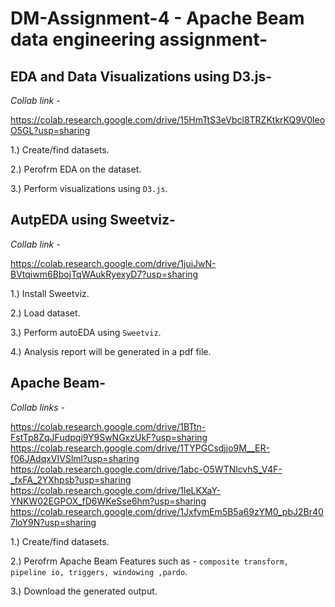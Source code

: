 # DM-Assignment-4 - Apache Beam data engineering assignment-

## EDA and Data Visualizations using D3.js-

*Collab link -*

https://colab.research.google.com/drive/15HmTtS3eVbcl8TRZKtkrKQ9V0leoO5GL?usp=sharing

1.) Create/find datasets.

2.) Perofrm EDA on the dataset.

3.) Perform visualizations using `D3.js`.



## AutpEDA using Sweetviz-

*Collab link -*

https://colab.research.google.com/drive/1juiJwN-BVtqiwm6BbojTqWAukRyexyD7?usp=sharing

1.) Install Sweetviz.

2.) Load dataset.

3.) Perform autoEDA using `Sweetviz`.

4.) Analysis report will be generated in a pdf file.

## Apache Beam-

*Collab links -*

https://colab.research.google.com/drive/1BTtn-FstTp8ZqJFudpqi9Y9SwNGxzUkF?usp=sharing
https://colab.research.google.com/drive/1TYPGCsdjjo9M__ER-f06JAdqxVIVSlml?usp=sharing
https://colab.research.google.com/drive/1abc-O5WTNlcvhS_V4F-_fxFA_2YXhpsb?usp=sharing
https://colab.research.google.com/drive/1leLKXaY-YNKW02EGPOX_fD6WKeSse6hm?usp=sharing
https://colab.research.google.com/drive/1JxfymEm5B5a69zYM0_pbJ2Br407loY9N?usp=sharing

1.) Create/find datasets.

2.) Perofrm Apache Beam Features such as - `composite transform, pipeline io, triggers, windowing ,pardo`.

3.) Download the generated output.



